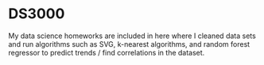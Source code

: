 # DS3000
My data science homeworks are included in here where I cleaned data sets and run algorithms such as SVG, k-nearest algorithms, and random forest regressor 
to predict trends / find correlations in the dataset. 
